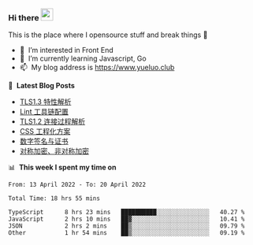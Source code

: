 ### Hi there <a href="https://www.yueluo.club/"><img src="https://media.giphy.com/media/hvRJCLFzcasrR4ia7z/giphy.gif" width="25px"></a>
This is the place where I opensource stuff and break things :rofl:

- 👀 &nbsp;I’m interested in Front End
- 🌱 &nbsp;I’m currently learning Javascript, Go
- 📫 &nbsp;My blog address is https://www.yueluo.club

📕 &nbsp;**Latest Blog Posts**

<!-- BLOG-POST-LIST:START -->
- [TLS1.3 特性解析](https://blog.yueluo.club/detail?articleId=62601f89ae42297e8e4c6bea)
- [Lint 工具链配置](https://blog.yueluo.club/detail?articleId=625f3517f6c4b04261d39e97)
- [TLS1.2 连接过程解析](https://blog.yueluo.club/detail?articleId=625ed8f2f6c4b04261d39b76)
- [CSS 工程化方案](https://blog.yueluo.club/detail?articleId=625df831f6c4b04261d39526)
- [数字签名与证书](https://blog.yueluo.club/detail?articleId=625d63a0f6c4b04261d39244)
- [对称加密、非对称加密](https://blog.yueluo.club/detail?articleId=625c2a977dee67326d3a4f15)
<!-- BLOG-POST-LIST:END -->

📊 &nbsp;**This week I spent my time on**

<!--START_SECTION:waka-->

```text
From: 13 April 2022 - To: 20 April 2022

Total Time: 18 hrs 55 mins

TypeScript      8 hrs 23 mins   ██████████░░░░░░░░░░░░░░░   40.27 %
JavaScript      2 hrs 10 mins   ██▓░░░░░░░░░░░░░░░░░░░░░░   10.41 %
JSON            2 hrs 2 mins    ██▒░░░░░░░░░░░░░░░░░░░░░░   09.79 %
Other           1 hr 54 mins    ██▒░░░░░░░░░░░░░░░░░░░░░░   09.19 %
```

<!--END_SECTION:waka-->